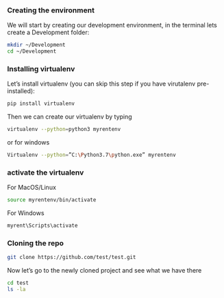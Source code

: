 ### Creating the environment

We will start by creating our development environment, in the terminal lets create a Development folder:

```bash
mkdir ~/Development
cd ~/Development
```

### Installing virtualenv

Let’s install virtualenv (you can skip this step if you have virutalenv pre-installed):

```bash
pip install virtualenv
```

Then we can create our virtualenv by typing

```bash
virtualenv --python=python3 myrentenv
```

or for windows

```bash
Virtualenv --python=”C:\Python3.7\python.exe” myrentenv
```

### activate the virtualenv

For MacOS/Linux

```bash
source myrentenv/bin/activate
```

For Windows

```bash
myrent\Scripts\activate
```

### Cloning the repo

```bash
git clone https://github.com/test/test.git
```

Now let’s go to the newly cloned project and see what we have there

```bash
cd test
ls -la
```
